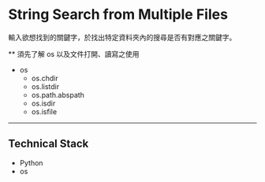 # String Search from Multiple Files

輸入欲想找到的關鍵字，於找出特定資料夾內的搜尋是否有對應之關鍵字。

** 須先了解 os 以及文件打開、讀寫之使用

* os 
    - os.chdir
    - os.listdir
    - os.path.abspath
    - os.isdir
    - os.isfile

***


## Technical Stack
- Python
- os
